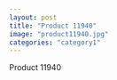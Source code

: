 ```yaml
---
layout: post
title: "Product 11940"
image: "product11940.jpg"
categories: "category1"
---
```

Product 11940
